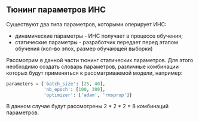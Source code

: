 ## Тюнинг параметров ИНС
Существуют два типа параметров, которыми оперирует ИНС:
- динамические параметры - ИНС получает в процессе обучения;
- статические параметры - разработчик передает перед этапом обучения (кол-во эпох, размер обучающей выборки)

Рассмотрим в данной части тюнинг статических параметров.
Для этого необходимо создать словарь параметров, различные комбинации которых будут применяться к рассматриваемой модели, например:
```python
parameters = {'batch_size': [25, 40],
              'nb_epoch': [100, 300],
              'optimizer': ['adam', 'rmsprop']}
```
В данном случае будут рассмотрены 2 * 2 * 2 = 8 комбинаций параметров.